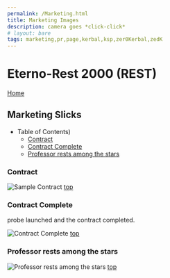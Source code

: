 ```yaml
---
permalink: /Marketing.html
title: Marketing Images
description: camera goes *click-click*
# layout: bare
tags: marketing,pr,page,kerbal,ksp,zer0Kerbal,zedK
---
```


<!-- Marketing.md v1.0.1.0
Eterno-Rest 2000 (REST)
created: 13 Apr 2022
updated: 15 May 2022

based upon work by LisiasT -->

<script src="https://kit.fontawesome.com/0ea5493613.js" crossorigin="anonymous"></script>
<i class="fa-solid fa-user-astronaut fa-beat-fade fa-3x" style="--fa-beat-fade-opacity: 0.1; --fa-beat-fade-scale: 1.25;color: #BADA55" ></i>

# Eterno-Rest 2000 (REST)

[Home](./index.md)

## Marketing Slicks

* Table of Contents)
  * [Contract](#contract)
  * [Contract Complete](#contract-complete)
  * [Professor rests among the stars](#professor-rests-among-the-stars)

### Contract

![Sample Contract][IMG:contract:01]
[top](#table-of-contents)

### Contract Complete

probe launched and the contract completed.

![Contract Complete][IMG:contract:02]
[top](#table-of-contents)

### Professor rests among the stars

![Professor rests among the stars][IMG:contract:03]
[top](#table-of-contents)

[IMG:contract:01]: https://raw.githubusercontent.com/zer0Kerbal/EternoRest2000/master/docs/Contracts/CONTRACT-01.png "Sample Contract"
[IMG:contract:02]: https://raw.githubusercontent.com/zer0Kerbal/EternoRest2000/master/docs/Contracts/CONTRACT-02.png "Contract Complete"
[IMG:contract:03]: https://raw.githubusercontent.com/zer0Kerbal/EternoRest2000/master/docs/Contracts/CONTRACT-03.png "Professor rests among the stars"

<!-- this file CC BY-ND 4.0 by zer0Kerbal -->
